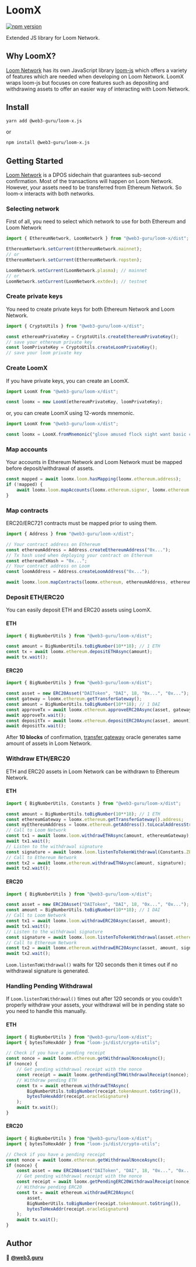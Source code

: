 # LoomX
[![npm version](https://badge.fury.io/js/%40web3-guru%2Floom-x.svg)](https://badge.fury.io/js/%40web3-guru%2Floom-x)

Extended JS library for Loom Network.

## Why LoomX?
[Loom Network](https://loomx.io/developers/en/intro-to-loom.html) has its own JavaScript library [loom-js](https://github.com/loomnetwork/loom-js/) which offers a variety of features which are needed when developing on Loom Network. LoomX wraps loom-js but focuses on core features such as depositing and withdrawing assets to offer an easier way of interacting with Loom Network.

## Install

```sh
yarn add @web3-guru/loom-x.js
```
or

```sh
npm install @web3-guru/loom-x.js
```

## Getting Started
[Loom Network](https://loomx.io/developers/en/intro-to-loom.html) is a DPOS sidechain that guarantees sub-second confirmation. Most of the transactions will happen on Loom Network. However, your assets need to be transferred from Ethereum Network. So loom-x interacts with both networks.

### Selecting network
First of all, you need to select which network to use for both Ethereum and Loom Network
```js
import { EthereumNetwork, LoomNetwork } from "@web3-guru/loom-x/dist";

EthereumNetwork.setCurrent(EthereumNetwork.mainnet);
// or
EthereumNetwork.setCurrent(EthereumNetwork.ropsten);

LoomNetwork.setCurrent(LoomNetwork.plasma); // mainnet
// or
LoomNetwork.setCurrent(LoomNetwork.extdev); // testnet

```

### Create private keys
You need to create private keys for both Ethereum Network and Loom Network.
```js
import { CryptoUtils } from "@web3-guru/loom-x/dist";

const ethereumPrivateKey = CryptoUtils.createEthereumPrivateKey();
// save your ethereum private key
const loomPrivateKey = CryptoUtils.createLoomPrivateKey();
// save your loom private key
```

### Create LoomX
If you have private keys, you can create an LoomX.
```js
import LoomX from "@web3-guru/loom-x/dist";

const loomx = new LoomX(ethereumPrivateKey, loomPrivateKey);
```
or, you can create LoomX using 12-words mnemonic.
```js
import LoomX from "@web3-guru/loom-x/dist";

const loomx = LoomX.fromMnemonic("glove amused flock sight want basic course invite chase paper crater defense"); // example mnemonic
```

### Map accounts
Your accounts in Ethereum Network and Loom Network must be mapped before deposit/withdrawal of assets.
```js
const mapped = await loomx.loom.hasMapping(loomx.ethereum.address);
if (!mapped) {
    await loomx.loom.mapAccounts(loomx.ethereum.signer, loomx.ethereum.address, loomx.loom.address);
}
```

### Map contracts
ERC20/ERC721 contracts must be mapped prior to using them.
```js
import { Address } from "@web3-guru/loom-x/dist";

// Your contract address on Ethereum
const ethereumAddress = Address.createEthereumAddress("0x...");
// Tx hash used when deploying your contract on Ethereum
const ethereumTxHash = "0x...";
// Your contract address on Loom
const loomAddress = Address.createLoomAddress("0x...");

await loomx.loom.mapContracts(loomx.ethereum, ethereumAddress, ethereumTxHash, loomAddress);
```

### Deposit ETH/ERC20
You can easily deposit ETH and ERC20 assets using LoomX.
#### ETH
```js
import { BigNumberUtils } from "@web3-guru/loom-x/dist";

const amount = BigNumberUtils.toBigNumber(10**18); // 1 ETH
const tx = await loomx.ethereum.depositETHAsync(amount);
await tx.wait();
```
#### ERC20
```js
import { BigNumberUtils } from "@web3-guru/loom-x/dist";

const asset = new ERC20Asset("DAIToken", "DAI", 18, "0x...", "0x..."); // DAIToken
const gateway = loomx.ethereum.getTransferGateway();
const amount = BigNumberUtils.toBigNumber(10**18); // 1 DAI
const approveTx = await loomx.ethereum.approveERC20Async(asset, gateway.address, amount);
await approveTx.wait();
const depositTx = await loomx.ethereum.depositERC20Async(asset, amount);
await depositTx.wait();
```

After **10 blocks** of confirmation, [transfer gateway](https://loomx.io/developers/en/transfer-gateway.html) oracle generates same amount of assets in Loom Network.

### Withdraw ETH/ERC20
ETH and ERC20 assets in Loom Network can be withdrawn to Ethereum Network.
#### ETH
```js
import { BigNumberUtils, Constants } from "@web3-guru/loom-x/dist";

const amount = BigNumberUtils.toBigNumber(10**18); // 1 ETH
const ethereumGateway = loomx.ethereum.getTransferGateway().address;
const myEthereumAddress = loomx.ethereum.getAddress().toLocalAddressString();
// Call to Loom Network
const tx1 = await loomx.loom.withdrawETHAsync(amount, ethereumGateway);
await tx1.wait();
// Listen to the withdrawal signature
const signature = await loomx.loom.listenToTokenWithdrawal(Constants.ZERO_ADDRESS, myEthereumAddress);
// Call to Ethereum Network
const tx2 = await loomx.ethereum.withdrawETHAsync(amount, signature);
await tx2.wait();
```
#### ERC20
```js
import { BigNumberUtils } from "@web3-guru/loom-x/dist";

const asset = new ERC20Asset("DAIToken", "DAI", 18, "0x...", "0x..."); // DAIToken
const amount = BigNumberUtils.toBigNumber(10**18); // 1 DAI
// Call to Loom Network
const tx1 = await loomx.loom.withdrawERC20Async(asset, amount);
await tx1.wait();
// Listen to the withdrawal signature
const signature = await loomx.loom.listenToTokenWithdrawal(asset.ethereumAddress.toLocalAddressString(), myEthereumAddress);
// Call to Ethereum Network
const tx2 = await loomx.ethereum.withdrawERC20Async(asset, amount, signature);
await tx2.wait();
```
`Loom.listenToWithdrawal()` waits for 120 seconds then it times out if no withdrawal signature is generated.

### Handling Pending Withdrawal
If `Loom.listenToWithdrawal()` times out after 120 seconds or you couldn't properly withdraw your assets, your withdrawal will be in pending state so you need to handle this manually. 

#### ETH
```js
import { BigNumberUtils } from "@web3-guru/loom-x/dist";
import { bytesToHexAddr } from "loom-js/dist/crypto-utils";

// Check if you have a pending receipt
const nonce = await loomx.ethereum.getWithdrawalNonceAsync();
if (nonce) {
    // Get pending withdrawal receipt with the nonce
    const receipt = await loomx.getPendingETHWithdrawalReceipt(nonce);
    // Withdraw pending ETH
    const tx = await ethereum.withdrawETHAsync(
        BigNumberUtils.toBigNumber(receipt.tokenAmount.toString()),
        bytesToHexAddr(receipt.oracleSignature)
    );
    await tx.wait();
}
```

#### ERC20
```js
import { BigNumberUtils } from "@web3-guru/loom-x/dist";
import { bytesToHexAddr } from "loom-js/dist/crypto-utils";

// Check if you have a pending receipt
const nonce = await loomx.ethereum.getWithdrawalNonceAsync();
if (nonce) {
    const asset = new ERC20Asset("DAIToken", "DAI", 18, "0x...", "0x..."); // DAIToken
    // Get pending withdrawal receipt with the nonce
    const receipt = await loomx.getPendingERC20WithdrawalReceipt(nonce);
    // Withdraw pending ERC20
    const tx = await ethereum.withdrawERC20Async(
        asset,
        BigNumberUtils.toBigNumber(receipt.tokenAmount.toString()),
        bytesToHexAddr(receipt.oracleSignature)
    );
    await tx.wait();
}
```

## Author

👤 **[@web3.guru](https://github.com/web3-guru)**

